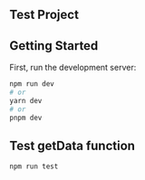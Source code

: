 
## Test Project
## Getting Started

First, run the development server:

```bash
npm run dev
# or
yarn dev
# or
pnpm dev
```
## Test getData function
```bash
npm run test
